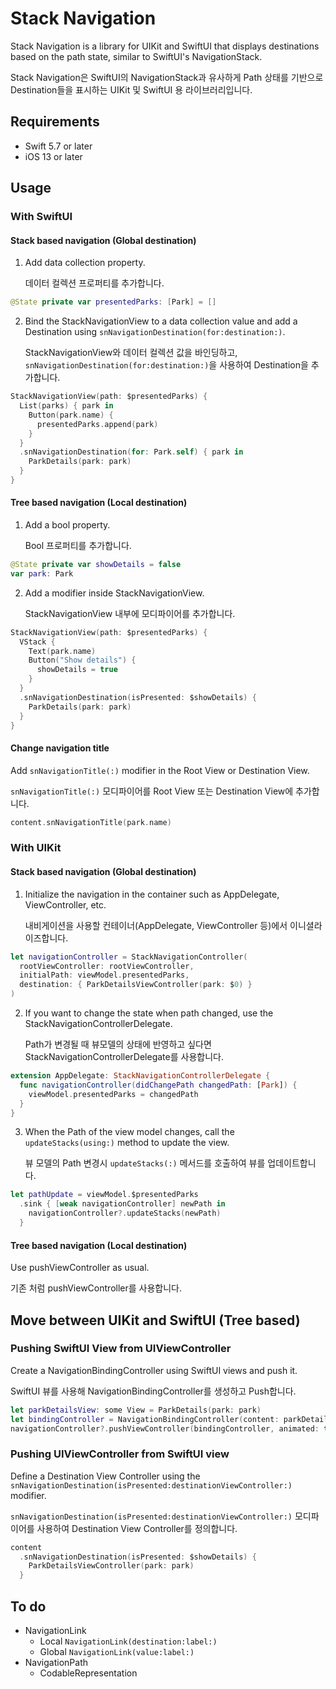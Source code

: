 # Stack Navigation

Stack Navigation is a library for UIKit and SwiftUI that displays destinations based on the path state, similar to SwiftUI's NavigationStack.

Stack Navigation은 SwiftUI의 NavigationStack과 유사하게 Path 상태를 기반으로 Destination들을 표시하는 UIKit 및 SwiftUI 용 라이브러리입니다.

## Requirements

- Swift 5.7 or later
- iOS 13 or later

## Usage

### With SwiftUI

#### Stack based navigation (Global destination)

1. Add data collection property.

   데이터 컬렉션 프로퍼티를 추가합니다.

```swift
@State private var presentedParks: [Park] = []
```

2. Bind the StackNavigationView to a data collection value and add a Destination using `snNavigationDestination(for:destination:)`.

   StackNavigationView와 데이터 컬렉션 값을 바인딩하고, `snNavigationDestination(for:destination:)`을 사용하여 Destination을 추가합니다.

```swift
StackNavigationView(path: $presentedParks) {
  List(parks) { park in
    Button(park.name) {
      presentedParks.append(park)
    }
  }
  .snNavigationDestination(for: Park.self) { park in
    ParkDetails(park: park)
  }
}
```

#### Tree based navigation (Local destination)

1. Add a bool property.

   Bool 프로퍼티를 추가합니다.

```swift
@State private var showDetails = false
var park: Park
```

2. Add a modifier inside StackNavigationView.

   StackNavigationView 내부에 모디파이어를 추가합니다.

```swift
StackNavigationView(path: $presentedParks) {
  VStack {
    Text(park.name)
    Button("Show details") {
      showDetails = true
    }
  }
  .snNavigationDestination(isPresented: $showDetails) {
    ParkDetails(park: park)
  }
}
```

#### Change navigation title

Add `snNavigationTitle(:)` modifier in the Root View or Destination View.

`snNavigationTitle(:)` 모디파이어를 Root View 또는 Destination View에 추가합니다.

```swift
content.snNavigationTitle(park.name)
```

### With UIKit

#### Stack based navigation (Global destination)

1. Initialize the navigation in the container such as AppDelegate, ViewController, etc.

   내비게이션을 사용할 컨테이너(AppDelegate, ViewController 등)에서 이니셜라이즈합니다.

```swift
let navigationController = StackNavigationController(
  rootViewController: rootViewController,
  initialPath: viewModel.presentedParks,
  destination: { ParkDetailsViewController(park: $0) }
)
```

2. If you want to change the state when path changed, use the StackNavigationControllerDelegate.

   Path가 변경될 때 뷰모델의 상태에 반영하고 싶다면 StackNavigationControllerDelegate를 사용합니다.

```swift
extension AppDelegate: StackNavigationControllerDelegate {
  func navigationController(didChangePath changedPath: [Park]) {
    viewModel.presentedParks = changedPath
  }
}
```

3. When the Path of the view model changes, call the `updateStacks(using:)` method to update the view.

   뷰 모델의 Path 변경시 `updateStacks(:)` 메서드를 호출하여 뷰를 업데이트합니다.

```swift
let pathUpdate = viewModel.$presentedParks
  .sink { [weak navigationController] newPath in
    navigationController?.updateStacks(newPath)
  }
```

#### Tree based navigation (Local destination)

Use pushViewController as usual.

기존 처럼 pushViewController를 사용합니다.

## Move between UIKit and SwiftUI (Tree based)

### Pushing SwiftUI View from UIViewController

Create a NavigationBindingController using SwiftUI views and push it.

SwiftUI 뷰를 사용해 NavigationBindingController를 생성하고 Push합니다.

```swift
let parkDetailsView: some View = ParkDetails(park: park)
let bindingController = NavigationBindingController(content: parkDetailsView)
navigationController?.pushViewController(bindingController, animated: true)
```

### Pushing UIViewController from SwiftUI view

Define a Destination View Controller using the `snNavigationDestination(isPresented:destinationViewController:)` modifier.

`snNavigationDestination(isPresented:destinationViewController:)` 모디파이어를 사용하여 Destination View Controller를 정의합니다.

```swift
content
  .snNavigationDestination(isPresented: $showDetails) {
    ParkDetailsViewController(park: park)
  }
```

## To do

- NavigationLink
   - Local `NavigationLink(destination:label:)`
   - Global `NavigationLink(value:label:)`
- NavigationPath
   - CodableRepresentation

